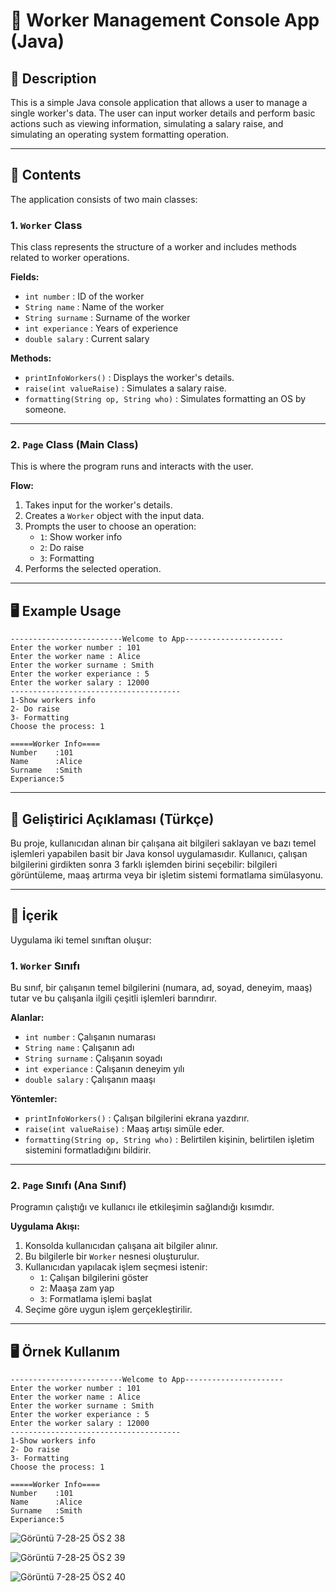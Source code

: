 # 👷 Worker Management Console App (Java)

## 📌 Description

This is a simple Java console application that allows a user to manage a single worker's data. 
The user can input worker details and perform basic actions such as viewing information, simulating a salary raise, and simulating an operating system formatting operation.

---

## 🧾 Contents

The application consists of two main classes:

### 1. `Worker` Class

This class represents the structure of a worker and includes methods related to worker operations.

**Fields:**
- `int number` : ID of the worker
- `String name` : Name of the worker
- `String surname` : Surname of the worker
- `int experiance` : Years of experience
- `double salary` : Current salary

**Methods:**
- `printInfoWorkers()` : Displays the worker's details.
- `raise(int valueRaise)` : Simulates a salary raise.
- `formatting(String op, String who)` : Simulates formatting an OS by someone.

---

### 2. `Page` Class (Main Class)

This is where the program runs and interacts with the user.

**Flow:**
1. Takes input for the worker's details.
2. Creates a `Worker` object with the input data.
3. Prompts the user to choose an operation:
   - `1`: Show worker info
   - `2`: Do raise
   - `3`: Formatting
4. Performs the selected operation.

---

## 🖥️ Example Usage

```
-------------------------Welcome to App----------------------
Enter the worker number : 101
Enter the worker name : Alice
Enter the worker surname : Smith
Enter the worker experiance : 5
Enter the worker salary : 12000
--------------------------------------
1-Show workers info
2- Do raise
3- Formatting
Choose the process: 1

=====Worker Info====
Number    :101
Name      :Alice
Surname   :Smith
Experiance:5
```

---

## 📌 Geliştirici Açıklaması (Türkçe)

Bu proje, kullanıcıdan alınan bir çalışana ait bilgileri saklayan ve bazı temel işlemleri yapabilen basit bir Java konsol uygulamasıdır. Kullanıcı, çalışan bilgilerini girdikten sonra 3 farklı işlemden birini seçebilir: bilgileri görüntüleme, maaş artırma veya bir işletim sistemi formatlama simülasyonu.

---

## 🧾 İçerik

Uygulama iki temel sınıftan oluşur:

### 1. `Worker` Sınıfı

Bu sınıf, bir çalışanın temel bilgilerini (numara, ad, soyad, deneyim, maaş) tutar ve bu çalışanla ilgili çeşitli işlemleri barındırır.

**Alanlar:**
- `int number` : Çalışanın numarası
- `String name` : Çalışanın adı
- `String surname` : Çalışanın soyadı
- `int experiance` : Çalışanın deneyim yılı
- `double salary` : Çalışanın maaşı

**Yöntemler:**
- `printInfoWorkers()` : Çalışan bilgilerini ekrana yazdırır.
- `raise(int valueRaise)` : Maaş artışı simüle eder.
- `formatting(String op, String who)` : Belirtilen kişinin, belirtilen işletim sistemini formatladığını bildirir.

---

### 2. `Page` Sınıfı (Ana Sınıf)

Programın çalıştığı ve kullanıcı ile etkileşimin sağlandığı kısımdır.

**Uygulama Akışı:**
1. Konsolda kullanıcıdan çalışana ait bilgiler alınır.
2. Bu bilgilerle bir `Worker` nesnesi oluşturulur.
3. Kullanıcıdan yapılacak işlem seçmesi istenir:
   - `1`: Çalışan bilgilerini göster
   - `2`: Maaşa zam yap
   - `3`: Formatlama işlemi başlat
4. Seçime göre uygun işlem gerçekleştirilir.

---

## 🖥️ Örnek Kullanım

```
-------------------------Welcome to App----------------------
Enter the worker number : 101
Enter the worker name : Alice
Enter the worker surname : Smith
Enter the worker experiance : 5
Enter the worker salary : 12000
--------------------------------------
1-Show workers info
2- Do raise
3- Formatting
Choose the process: 1

=====Worker Info====
Number    :101
Name      :Alice
Surname   :Smith
Experiance:5
```
![Görüntü 7-28-25 ÖS 2 38](https://github.com/user-attachments/assets/3b20c999-22db-408b-925c-fae1e5583cc0)

![Görüntü 7-28-25 ÖS 2 39](https://github.com/user-attachments/assets/2f822646-9cd0-4438-9fbb-e8d2a78431eb)

![Görüntü 7-28-25 ÖS 2 40](https://github.com/user-attachments/assets/6949313d-c46e-423f-a385-352db1be7c39)





